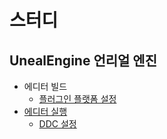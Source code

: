 # 스터디

## UnealEngine 언리얼 엔진

* 에디터 빌드
    * [플러그인 플랫폼 설정](ue4_plugin_platform.md)
* [에디터 실행](ue4_editor_run.md)
    * [DDC 설정](ue4_config_ddc.md)